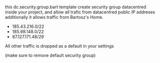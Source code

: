 this dc.security.group.bart template create security group datacentred inside your project, and allow all trafic from datacentred public IP addreses additionally it allows traffic from Bartosz's Home.

- 185.43.216.0/22
- 185.98.148.0/22
- 87.127.171.48/29


All other traffic is dropped as a default in your settings

(make sure to remove default security group)
